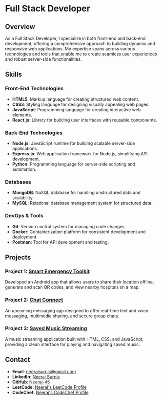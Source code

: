 # Full Stack Developer

## Overview

As a Full Stack Developer, I specialize in both front-end and back-end development, offering a comprehensive approach to building dynamic and responsive web applications. My expertise spans across various technologies and tools that enable me to create seamless user experiences and robust server-side functionalities.

## Skills

### Front-End Technologies
- **HTML5**: Markup language for creating structured web content.
- **CSS3**: Styling language for designing visually appealing web pages.
- **JavaScript**: Programming language for creating interactive web elements.
- **React.js**: Library for building user interfaces with reusable components.

### Back-End Technologies
- **Node.js**: JavaScript runtime for building scalable server-side applications.
- **Express.js**: Web application framework for Node.js, simplifying API development.
- **Python**: Programming language for server-side scripting and automation.

### Databases
- **MongoDB**: NoSQL database for handling unstructured data and scalability.
- **MySQL**: Relational database management system for structured data.

### DevOps & Tools
- **Git**: Version control system for managing code changes.
- **Docker**: Containerization platform for consistent development and deployment.
- **Postman**: Tool for API development and testing.

## Projects

### Project 1: [Smart Emergency Toolkit](#)
Developed an Android app that allows users to share their location offline, generate and scan QR codes, and view nearby hospitals on a map.

### Project 2: [Chat Connect](#)
An upcoming messaging app designed to offer real-time text and voice messaging, multimedia sharing, and secure group chats.

### Project 3: [Saved Music Streaming](#)
A music streaming application built with HTML, CSS, and JavaScript, providing a clean interface for playing and navigating saved music.

## Contact

- **Email**: [neerajsurnis@gmail.com](mailto:neerajsurnis@gmail.com)
- **LinkedIn**: [Neeraj Surnis](https://www.linkedin.com/in/neeraj-surnis-8739752b1)
- **GitHub**: [Neeraj-45](https://github.com/Neeraj-45)
- **LeetCode**: [Neeraj's LeetCode Profile](https://leetcode.com/u/NEERAJ-45/)
- **CodeChef**: [Neeraj's CodeChef Profile](https://www.codechef.com/users/neeraj82)
